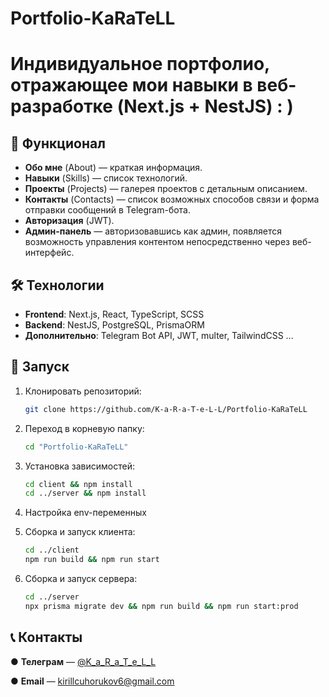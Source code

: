# Portfolio-KaRaTeLL

# Индивидуальное портфолио, отражающее мои навыки в веб-разработке (Next.js + NestJS)  : )

## 📌 Функционал  

- **Обо мне** (About) — краткая информация.  
- **Навыки** (Skills) — список технологий.  
- **Проекты** (Projects) — галерея проектов с детальным описанием.  
- **Контакты** (Contacts) — список возможных способов связи и форма отправки сообщений в Telegram-бота.  
- **Авторизация** (JWT).
- **Админ-панель** — авторизовавшись как админ, появляется возможность управления контентом непосредственно через веб-интерфейс.

## 🛠️ Технологии  

- **Frontend**: Next.js, React, TypeScript, SCSS  
- **Backend**: NestJS, PostgreSQL, PrismaORM  
- **Дополнительно**: Telegram Bot API, JWT, multer, TailwindCSS ...

## 🚀 Запуск

1. Клонировать репозиторий:  
   ```bash
   git clone https://github.com/K-a-R-a-T-e-L-L/Portfolio-KaRaTeLL

2. Переход в корневую папку:
   ```bash
   cd "Portfolio-KaRaTeLL"

3. Установка зависимостей:
   ```bash
   cd client && npm install
   cd ../server && npm install

4. Настройка env-переменных

5. Сборка и запуск клиента:
   ```bash
   cd ../client
   npm run build && npm run start

6. Сборка и запуск сервера:
   ```bash
   cd ../server
   npx prisma migrate dev && npm run build && npm run start:prod

## 📞 Контакты
   ● **Телеграм** — [@K_a_R_a_T_e_L_L](t.me/K_a_R_a_T_e_L_L "1")
   
   ● **Email** — kirillcuhorukov6@gmail.com

